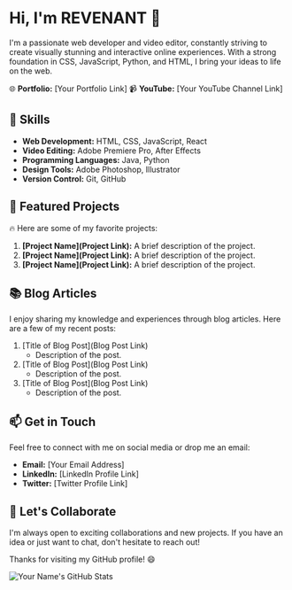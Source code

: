 <!-- Your Name -->
# Hi, I'm REVENANT 👋

I'm a passionate web developer and video editor, constantly striving to create visually stunning and interactive online experiences. With a strong foundation in CSS, JavaScript, Python, and HTML, I bring your ideas to life on the web.

🌐 **Portfolio:** [Your Portfolio Link]
📹 **YouTube:** [Your YouTube Channel Link]

## 🚀 Skills

- **Web Development:** HTML, CSS, JavaScript, React
- **Video Editing:** Adobe Premiere Pro, After Effects
- **Programming Languages:** Java, Python
- **Design Tools:** Adobe Photoshop, Illustrator
- **Version Control:** Git, GitHub

## 🎥 Featured Projects

🔥 Here are some of my favorite projects:

1. **[Project Name](Project Link):** A brief description of the project.
2. **[Project Name](Project Link):** A brief description of the project.
3. **[Project Name](Project Link):** A brief description of the project.

## 📚 Blog Articles

I enjoy sharing my knowledge and experiences through blog articles. Here are a few of my recent posts:

1. [Title of Blog Post](Blog Post Link)
   - Description of the post.
2. [Title of Blog Post](Blog Post Link)
   - Description of the post.
3. [Title of Blog Post](Blog Post Link)
   - Description of the post.

## 📫 Get in Touch

Feel free to connect with me on social media or drop me an email:

- **Email:** [Your Email Address]
- **LinkedIn:** [LinkedIn Profile Link]
- **Twitter:** [Twitter Profile Link]

## 🌟 Let's Collaborate

I'm always open to exciting collaborations and new projects. If you have an idea or just want to chat, don't hesitate to reach out!

Thanks for visiting my GitHub profile! 😄

![Your Name's GitHub Stats](https://github-readme-stats.vercel.app/api/rakeshsarkar9711=your-username&show_icons=true)
